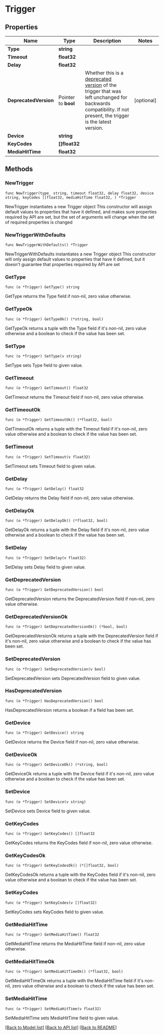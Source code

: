 # Trigger

## Properties

Name | Type | Description | Notes
------------ | ------------- | ------------- | -------------
**Type** | **string** |  | 
**Timeout** | **float32** |  | 
**Delay** | **float32** |  | 
**DeprecatedVersion** | Pointer to **bool** | Whether this is a [deprecated version](https://help.figma.com/hc/en-us/articles/360040035834-Prototype-triggers#h_01HHN04REHJNP168R26P1CMP0A) of the trigger that was left unchanged for backwards compatibility. If not present, the trigger is the latest version. | [optional] 
**Device** | **string** |  | 
**KeyCodes** | **[]float32** |  | 
**MediaHitTime** | **float32** |  | 

## Methods

### NewTrigger

`func NewTrigger(type_ string, timeout float32, delay float32, device string, keyCodes []float32, mediaHitTime float32, ) *Trigger`

NewTrigger instantiates a new Trigger object
This constructor will assign default values to properties that have it defined,
and makes sure properties required by API are set, but the set of arguments
will change when the set of required properties is changed

### NewTriggerWithDefaults

`func NewTriggerWithDefaults() *Trigger`

NewTriggerWithDefaults instantiates a new Trigger object
This constructor will only assign default values to properties that have it defined,
but it doesn't guarantee that properties required by API are set

### GetType

`func (o *Trigger) GetType() string`

GetType returns the Type field if non-nil, zero value otherwise.

### GetTypeOk

`func (o *Trigger) GetTypeOk() (*string, bool)`

GetTypeOk returns a tuple with the Type field if it's non-nil, zero value otherwise
and a boolean to check if the value has been set.

### SetType

`func (o *Trigger) SetType(v string)`

SetType sets Type field to given value.


### GetTimeout

`func (o *Trigger) GetTimeout() float32`

GetTimeout returns the Timeout field if non-nil, zero value otherwise.

### GetTimeoutOk

`func (o *Trigger) GetTimeoutOk() (*float32, bool)`

GetTimeoutOk returns a tuple with the Timeout field if it's non-nil, zero value otherwise
and a boolean to check if the value has been set.

### SetTimeout

`func (o *Trigger) SetTimeout(v float32)`

SetTimeout sets Timeout field to given value.


### GetDelay

`func (o *Trigger) GetDelay() float32`

GetDelay returns the Delay field if non-nil, zero value otherwise.

### GetDelayOk

`func (o *Trigger) GetDelayOk() (*float32, bool)`

GetDelayOk returns a tuple with the Delay field if it's non-nil, zero value otherwise
and a boolean to check if the value has been set.

### SetDelay

`func (o *Trigger) SetDelay(v float32)`

SetDelay sets Delay field to given value.


### GetDeprecatedVersion

`func (o *Trigger) GetDeprecatedVersion() bool`

GetDeprecatedVersion returns the DeprecatedVersion field if non-nil, zero value otherwise.

### GetDeprecatedVersionOk

`func (o *Trigger) GetDeprecatedVersionOk() (*bool, bool)`

GetDeprecatedVersionOk returns a tuple with the DeprecatedVersion field if it's non-nil, zero value otherwise
and a boolean to check if the value has been set.

### SetDeprecatedVersion

`func (o *Trigger) SetDeprecatedVersion(v bool)`

SetDeprecatedVersion sets DeprecatedVersion field to given value.

### HasDeprecatedVersion

`func (o *Trigger) HasDeprecatedVersion() bool`

HasDeprecatedVersion returns a boolean if a field has been set.

### GetDevice

`func (o *Trigger) GetDevice() string`

GetDevice returns the Device field if non-nil, zero value otherwise.

### GetDeviceOk

`func (o *Trigger) GetDeviceOk() (*string, bool)`

GetDeviceOk returns a tuple with the Device field if it's non-nil, zero value otherwise
and a boolean to check if the value has been set.

### SetDevice

`func (o *Trigger) SetDevice(v string)`

SetDevice sets Device field to given value.


### GetKeyCodes

`func (o *Trigger) GetKeyCodes() []float32`

GetKeyCodes returns the KeyCodes field if non-nil, zero value otherwise.

### GetKeyCodesOk

`func (o *Trigger) GetKeyCodesOk() (*[]float32, bool)`

GetKeyCodesOk returns a tuple with the KeyCodes field if it's non-nil, zero value otherwise
and a boolean to check if the value has been set.

### SetKeyCodes

`func (o *Trigger) SetKeyCodes(v []float32)`

SetKeyCodes sets KeyCodes field to given value.


### GetMediaHitTime

`func (o *Trigger) GetMediaHitTime() float32`

GetMediaHitTime returns the MediaHitTime field if non-nil, zero value otherwise.

### GetMediaHitTimeOk

`func (o *Trigger) GetMediaHitTimeOk() (*float32, bool)`

GetMediaHitTimeOk returns a tuple with the MediaHitTime field if it's non-nil, zero value otherwise
and a boolean to check if the value has been set.

### SetMediaHitTime

`func (o *Trigger) SetMediaHitTime(v float32)`

SetMediaHitTime sets MediaHitTime field to given value.



[[Back to Model list]](../README.md#documentation-for-models) [[Back to API list]](../README.md#documentation-for-api-endpoints) [[Back to README]](../README.md)


